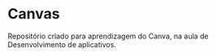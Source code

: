 # Canvas
Repositório criado para aprendizagem do Canva, na aula de Desenvolvimento de aplicativos. 
